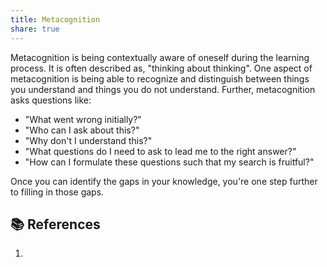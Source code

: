 ```yaml
---
title: Metacognition
share: true
---
```


Metacognition is being contextually aware of oneself during the learning process. It is often described as, "thinking about thinking". One aspect of metacognition is being able to recognize and distinguish between things you understand and things you do not understand. Further, metacognition asks questions like:

- "What went wrong initially?"
- "Who can I ask about this?"
- "Why don't I understand this?"
- "What questions do I need to ask to lead me to the right answer?" 
- "How can I formulate these questions such that my search is fruitful?"

Once you can identify the gaps in your knowledge, you're one step further to filling in those gaps. 

## 📚 References

1. 